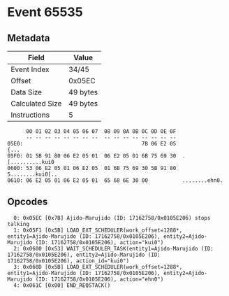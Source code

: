# Event 65535

## Metadata

| Field           | Value    |
|-----------------|----------|
| Event Index     | 34/45    |
| Offset          | 0x05EC   |
| Data Size       | 49 bytes |
| Calculated Size | 49 bytes |
| Instructions    | 5        |

```
      00 01 02 03 04 05 06 07  08 09 0A 0B 0C 0D 0E 0F
      -- -- -- -- -- -- -- --  -- -- -- -- -- -- -- --
05E0:                                      7B 06 E2 05              {...
05F0: 01 5B 91 80 06 E2 05 01  06 E2 05 01 6B 75 69 30  .[..........kui0
0600: 53 06 E2 05 01 06 E2 05  01 6B 75 69 30 5B 91 80  S........kui0[..
0610: 06 E2 05 01 06 E2 05 01  65 68 6E 30 00           ........ehn0.   
```

## Opcodes

```
  0: 0x05EC [0x7B] Ajido-Marujido (ID: 17162758/0x0105E206) stops talking
  1: 0x05F1 [0x5B] LOAD_EXT_SCHEDULER(work_offset=1288*, entity1=Ajido-Marujido (ID: 17162758/0x0105E206), entity2=Ajido-Marujido (ID: 17162758/0x0105E206), action="kui0")
  2: 0x0600 [0x53] WAIT_SCHEDULER_TASK(entity1=Ajido-Marujido (ID: 17162758/0x0105E206), entity2=Ajido-Marujido (ID: 17162758/0x0105E206), action_id="kui0")
  3: 0x060D [0x5B] LOAD_EXT_SCHEDULER(work_offset=1288*, entity1=Ajido-Marujido (ID: 17162758/0x0105E206), entity2=Ajido-Marujido (ID: 17162758/0x0105E206), action="ehn0")
  4: 0x061C [0x00] END_REQSTACK()
```

